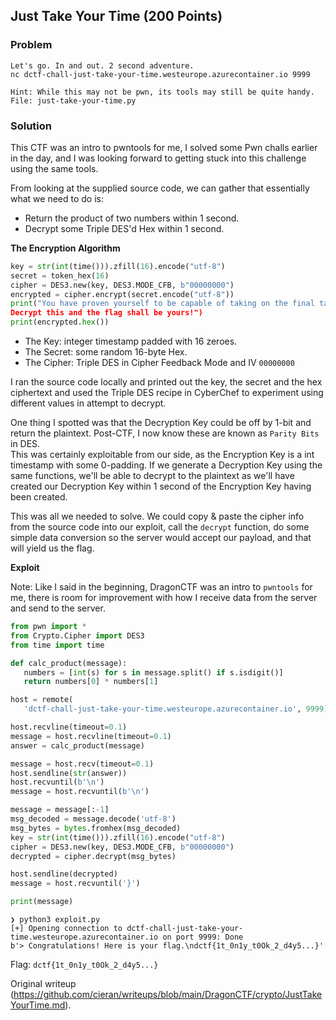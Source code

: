## Just Take Your Time (200 Points)

### Problem  
```  
Let's go. In and out. 2 second adventure.  
nc dctf-chall-just-take-your-time.westeurope.azurecontainer.io 9999

Hint: While this may not be pwn, its tools may still be quite handy.  
File: just-take-your-time.py  
```

### Solution  
This CTF was an intro to pwntools for me, I solved some Pwn challs earlier in
the day, and I was looking forward to getting stuck into this challenge using
the same tools.

From looking at the supplied source code, we can gather that essentially what
we need to do is:  
- Return the product of two numbers within 1 second.  
- Decrypt some Triple DES'd Hex within 1 second.

**The Encryption Algorithm**  
```python  
key = str(int(time())).zfill(16).encode("utf-8")  
secret = token_hex(16)  
cipher = DES3.new(key, DES3.MODE_CFB, b"00000000")  
encrypted = cipher.encrypt(secret.encode("utf-8"))  
print("You have proven yourself to be capable of taking on the final task.
Decrypt this and the flag shall be yours!")  
print(encrypted.hex())  
```

- The Key: integer timestamp padded with 16 zeroes.  
- The Secret: some random 16-byte Hex.  
- The Cipher: Triple DES in Cipher Feedback Mode and IV `00000000`

I ran the source code locally and printed out the key, the secret and the hex
ciphertext and used the Triple DES recipe in CyberChef to experiment using
different values in attempt to decrypt.

One thing I spotted was that the Decryption Key could be off by 1-bit and
return the plaintext. Post-CTF, I now know these are known as `Parity Bits` in
DES.  
This was certainly exploitable from our side, as the Encryption Key is a int
timestamp with some 0-padding. If we generate a Decryption Key using the same
functions, we'll be able to decrypt to the plaintext as we'll have created our
Decryption Key within 1 second of the Encryption Key having been created.

This was all we needed to solve. We could copy & paste the cipher info from
the source code into our exploit, call the `decrypt` function, do some simple
data conversion so the server would accept our payload, and that will yield us
the flag.

**Exploit**

Note: Like I said in the beginning, DragonCTF was an intro to `pwntools` for
me, there is room for improvement with how I receive data from the server and
send to the server.

```python  
from pwn import *  
from Crypto.Cipher import DES3  
from time import time

def calc_product(message):  
   numbers = [int(s) for s in message.split() if s.isdigit()]  
   return numbers[0] * numbers[1]

host = remote(  
   'dctf-chall-just-take-your-time.westeurope.azurecontainer.io', 9999)

host.recvline(timeout=0.1)  
message = host.recvline(timeout=0.1)  
answer = calc_product(message)

message = host.recv(timeout=0.1)  
host.sendline(str(answer))  
host.recvuntil(b'\n')  
message = host.recvuntil(b'\n')

message = message[:-1]  
msg_decoded = message.decode('utf-8')  
msg_bytes = bytes.fromhex(msg_decoded)  
key = str(int(time())).zfill(16).encode("utf-8")  
cipher = DES3.new(key, DES3.MODE_CFB, b"00000000")  
decrypted = cipher.decrypt(msg_bytes)

host.sendline(decrypted)  
message = host.recvuntil('}')

print(message)  
```

```  
❯ python3 exploit.py  
[+] Opening connection to dctf-chall-just-take-your-
time.westeurope.azurecontainer.io on port 9999: Done  
b'> Congratulations! Here is your flag.\ndctf{1t_0n1y_t0Ok_2_d4y5...}'  
```

Flag: `dctf{1t_0n1y_t0Ok_2_d4y5...}`  

Original writeup
(https://github.com/cieran/writeups/blob/main/DragonCTF/crypto/JustTakeYourTime.md).